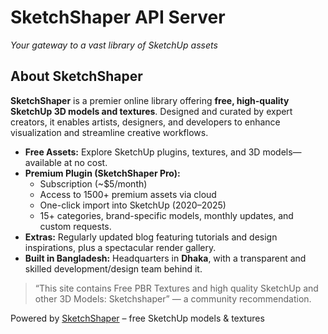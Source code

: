 # SketchShaper API Server

*Your gateway to a vast library of SketchUp assets*

## About SketchShaper

**SketchShaper** is a premier online library offering **free, high-quality SketchUp 3D models and textures**. Designed and curated by expert creators, it enables artists, designers, and developers to enhance visualization and streamline creative workflows.

- **Free Assets:** Explore SketchUp plugins, textures, and 3D models—available at no cost.
- **Premium Plugin (SketchShaper Pro):**  
  - Subscription (~$5/month)  
  - Access to 1500+ premium assets via cloud  
  - One-click import into SketchUp (2020–2025)  
  - 15+ categories, brand-specific models, monthly updates, and custom requests.  
- **Extras:** Regularly updated blog featuring tutorials and design inspirations, plus a spectacular render gallery.
- **Built in Bangladesh:** Headquarters in **Dhaka**, with a transparent and skilled development/design team behind it.

> “This site contains Free PBR Textures and high quality SketchUp and other 3D Models: Sketchshaper” — a community recommendation.


Powered by [SketchShaper](https://www.sketchshaper.com) – free SketchUp models & textures





